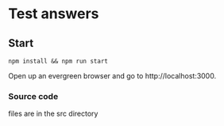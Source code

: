 Test answers
=======

## Start
```npm install && npm run start```

Open up an evergreen browser and go to http://localhost:3000.

### Source code
files are in the src directory
